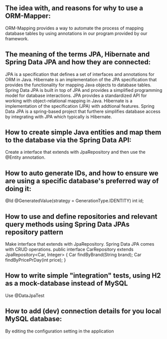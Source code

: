 ## The idea with, and reasons for why to use a ORM-Mapper:
ORM-Mapping provides a way to automate the process of mapping database tables by using annotations in our program provided by our framework.

## The meaning of the terms JPA, Hibernate and Spring Data JPA and how they are connected:
JPA is a specification that defines a set of interfaces and annotations for ORM in Java.
Hibernate is an implementation of the JPA specification that provides the functionality for mapping Java objects to database tables.
Spring Data JPA is built in top of JPA and provides a simplified programming model for database interactions.
JPA provides a standardized API for working with object-relational mapping in Java. Hibernate is a implementation of the specification (JPA) with addtional features. Spring Data JPA is a spring-based project that furthere simplifies database access by integrating with JPA which typically is Hibernate.

## How to create simple Java entities and map them to the database via the Spring Data API:
Create a interface that extends with JpaRepository and then use the @Entity annotation.

## How to auto generate IDs, and how to ensure we are using  a specific database's preferred way of doing it:
@Id
@GeneratedValue(strategy = GenerationType.IDENTITY)
int id;

## How to use and define repositories and relevant query methods using Spring Data JPAs repository pattern
Make interface that extends with JpaRepository. Spring Data JPA comes with CRUD operations. public interface CarRepository extends JpaRepository<Car, Integer> {
Car findByBrand(String brand);
Car findByPricePrDay(int price);
}

## How to write simple "integration" tests, using H2 as a mock-database instead of MySQL
Use @DataJpaTest

## How to add (dev) connection details for you local MySQL database:
By editing the configuration setting in the application